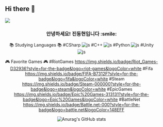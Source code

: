 ## Hi there 👋

<!--
**kjdhr/kjdhr** is a ✨ _special_ ✨ repository because its `README.md` (this file) appears on your GitHub profile.

Here are some ideas to get you started:

- 🔭 I’m currently working on ...
- 🌱 I’m currently learning ...
- 👯 I’m looking to collaborate on ...
- 🤔 I’m looking for help with ...
- 💬 Ask me about ...
- 📫 How to reach me: ...
- 😄 Pronouns: ...
- ⚡ Fun fact: ...
-->

<img src="https://capsule-render.vercel.app/api?type=waving&color=auto&height=150&section=header&text=Donghyeon's%20GitHub&fontSize=40" />

<div align=center>
<h3>안녕하세요! 진동현입니다 :smile:
</h3>

📚 Studying Languages 📚
#CSharp
![js](https://img.shields.io/badge/C%23-239120?style=for-the-badge&logo=c-sharp&logoColor=white)
#C++
![js](https://img.shields.io/badge/C%2B%2B-00599C?style=for-the-badge&logo=c%2B%2B&logoColor=white)
#Python
![js](https://img.shields.io/badge/Python-3776AB?style=for-the-badge&logo=python&logoColor=white)
#Unity
![js](https://img.shields.io/badge/Unity-100000?style=for-the-badge&logo=unity&logoColor=white)

🎮 Favorite Games 🎮
#RiotGames
https://img.shields.io/badge/Riot_Games-D32936?style=for-the-badge&logo=riot-games&logoColor=white
#Fifa
https://img.shields.io/badge/FIFA-B7312F?style=for-the-badge&logo=fifa&logoColor=white
#Steam
https://img.shields.io/badge/Steam-000000?style=for-the-badge&logo=steam&logoColor=white
#EpicGames
https://img.shields.io/badge/Epic%20Games-313131?style=for-the-badge&logo=Epic%20Games&logoColor=white
#BattleNet
https://img.shields.io/badge/Battle.net-000?style=for-the-badge&logo=battle.net&logoColor=148EFF

![Anurag's GitHub stats](https://github-readme-stats.vercel.app/api?username=anuraghazra&theme=blue-green&show_icons=true)

